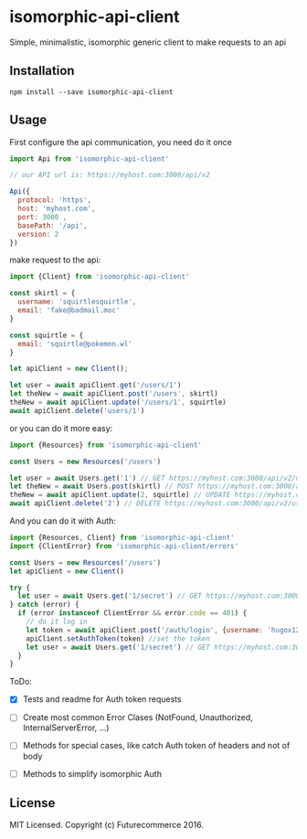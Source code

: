# isomorphic-api-client

Simple, minimalistic, isomorphic generic client to make requests to an api

## Installation

    npm install --save isomorphic-api-client

## Usage

First configure the api communication, you need do it once
```javascript
import Api from 'isomorphic-api-client'

// our API url is: https://myhost.com:3000/api/v2

Api({
  protocol: 'https',
  host: 'myhost.com',
  port: 3000 ,
  basePath: '/api',
  version: 2
})

```

make request to the api:
```javascript
import {Client} from 'isomorphic-api-client'

const skirtl = {
  username: 'squirtlesquirtle',
  email: 'fake@badmail.moc'
}

const squirtle = {
  email: 'squirtle@pokemon.wl'
}

let apiClient = new Client();

let user = await apiClient.get('/users/1')
let theNew = await apiClient.post('/users', skirtl)
theNew = await apiClient.update('/users/1', squirtle)
await apiClient.delete('users/1')
```

or you can do it more easy:
```javascript
import {Resources} from 'isomorphic-api-client'

const Users = new Resources('/users')

let user = await Users.get('1') // GET https://myhost.com:3000/api/v2/users/1
let theNew = await Users.post(skirtl) // POST https://myhost.com:3000/api/v2/users
theNew = await apiClient.update(2, squirtle) // UPDATE https://myhost.com:3000/api/v2/users/2
await apiClient.delete('2') // DELETE https://myhost.com:3000/api/v2/users/2
```

And you can do it with Auth:
```javascript
import {Resources, Client} from 'isomorphic-api-client'
import {ClientError} from 'isomorphic-api-client/errors'

const Users = new Resources('/users')
let apiClient = new Client()

try {
  let user = await Users.get('1/secret') // GET https://myhost.com:3000/api/v2/users/1/secret and FAIL!
} catch (error) {
  if (error instanceof ClientError && error.code == 401) {     
    // do it log in
    let token = await apiClient.post('/auth/login', {username: 'hugox123', password: 'automaticRobot234'}) // now get the token
    apiClient.setAuthToken(token) //set the token
    let user = await Users.get('1/secret') // GET https://myhost.com:3000/api/v2/users/1/secret and.. EUREKA!!
  }
}
```


ToDo:
- [X] Tests and readme for Auth token requests
- [ ] Create most common Error Clases (NotFound, Unauthorized, InternalServerError, ...)
- [ ] Methods for special cases, like catch Auth token of headers and not of body
- [ ] Methods to simplify isomorphic Auth


## License

MIT Licensed. Copyright (c) Futurecommerce 2016.
